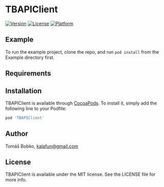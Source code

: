 # TBAPIClient

[![Version](https://img.shields.io/cocoapods/v/TBAPIClient.svg?style=flat)](https://cocoapods.org/pods/TBAPIClient)
[![License](https://img.shields.io/cocoapods/l/TBAPIClient.svg?style=flat)](https://cocoapods.org/pods/TBAPIClient)
[![Platform](https://img.shields.io/cocoapods/p/TBAPIClient.svg?style=flat)](https://cocoapods.org/pods/TBAPIClient)

## Example

To run the example project, clone the repo, and run `pod install` from the Example directory first.

## Requirements

## Installation

TBAPIClient is available through [CocoaPods](https://cocoapods.org). To install
it, simply add the following line to your Podfile:

```ruby
pod 'TBAPIClient'
```

## Author

Tomáš Bobko, kalafun@gmail.com

## License

TBAPIClient is available under the MIT license. See the LICENSE file for more info.
